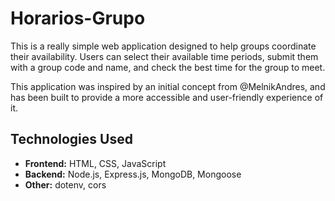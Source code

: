 # Horarios-Grupo

This is a really simple web application designed to help groups coordinate their availability. Users can select their available time periods, submit them with a group code and name, and check the best time for the group to meet.

This application was inspired by an initial concept from @MelnikAndres, and has been built to provide a more accessible and user-friendly experience of it.

## Technologies Used

- **Frontend:** HTML, CSS, JavaScript
- **Backend:** Node.js, Express.js, MongoDB, Mongoose
- **Other:** dotenv, cors
